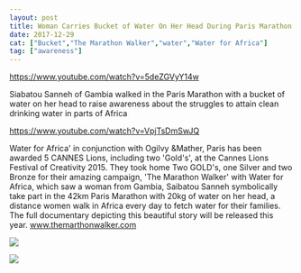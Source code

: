 ```yaml
---
layout: post
title: Woman Carries Bucket of Water On Her Head During Paris Marathon
date: 2017-12-29
cat: ["Bucket","The Marathon Walker","water","Water for Africa"]
tag: ["awareness"]
---
```


https://www.youtube.com/watch?v=5deZGVyY14w

Siabatou Sanneh of Gambia walked in the Paris Marathon with a bucket of water on her head to raise awareness about the struggles to attain clean drinking water in parts of Africa

https://www.youtube.com/watch?v=VpjTsDmSwJQ

Water for Africa' in conjunction with Ogilvy &Mather, Paris has been awarded 5 CANNES Lions, including two 'Gold's', at the Cannes Lions Festival of Creativity 2015. They took home Two GOLD's, one Silver and two Bronze for their amazing campaign, 'The Marathon Walker' with Water for Africa, which saw a woman from Gambia, Saibatou Sanneh symbolically take part in the 42km Paris Marathon with 20kg of water on her head, a distance women walk in Africa every day to fetch water for their families. The full documentary depicting this beautiful story will be released this year. www.themarthonwalker.com

![](Selección_059-300x169.png)

![](Selección_061-300x171.png)